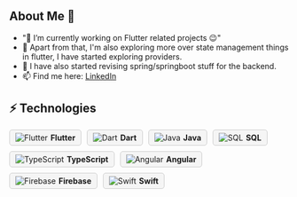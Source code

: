 ## About Me 👋

- "🔭 I’m currently working on Flutter related projects 😉"
- 🌱 Apart from that, I'm also exploring more over state management things in flutter, I have started exploring providers.
- 🌱 I have also started revising spring/springboot stuff for the backend.
- 📫 Find me here: [LinkedIn](https://www.linkedin.com/in/pradip-khandare-8b6289206)

## ⚡ Technologies
<div style="display: flex; align-items: center; gap: 10px; flex-wrap: wrap;">
  <div style="display: flex; align-items: center; padding: 5px 10px; border: 1px solid #ccc; border-radius: 5px; background-color: #f5f5f5; cursor: pointer;">
    <img src="https://img.icons8.com/color/24/000000/flutter.png" alt="Flutter"/>
    <span style="margin-left: 5px; font-size: 14px;"><strong>Flutter</strong></span>
  </div>
  <div style="display: flex; align-items: center; padding: 5px 10px; border: 1px solid #ccc; border-radius: 5px; background-color: #f5f5f5; cursor: pointer;">
    <img src="https://img.icons8.com/color/24/000000/dart.png" alt="Dart"/>
    <span style="margin-left: 5px; font-size: 14px;"><strong>Dart</strong></span>
  </div>
  <div style="display: flex; align-items: center; padding: 5px 10px; border: 1px solid #ccc; border-radius: 5px; background-color: #f5f5f5; cursor: pointer;">
    <img src="https://img.icons8.com/color/24/000000/java-coffee-cup-logo.png" alt="Java"/>
    <span style="margin-left: 5px; font-size: 14px;"><strong>Java</strong></span>
  </div>
  <div style="display: flex; align-items: center; padding: 5px 10px; border: 1px solid #ccc; border-radius: 5px; background-color: #f5f5f5; cursor: pointer;">
    <img src="https://img.icons8.com/color/24/000000/sql.png" alt="SQL"/>
    <span style="margin-left: 5px; font-size: 14px;"><strong>SQL</strong></span>
  </div>
  <div style="display: flex; align-items: center; padding: 5px 10px; border: 1px solid #ccc; border-radius: 5px; background-color: #f5f5f5; cursor: pointer;">
    <img src="https://img.icons8.com/color/24/000000/typescript.png" alt="TypeScript"/>
    <span style="margin-left: 5px; font-size: 14px;"><strong>TypeScript</strong></span>
  </div>
  <div style="display: flex; align-items: center; padding: 5px 10px; border: 1px solid #ccc; border-radius: 5px; background-color: #f5f5f5; cursor: pointer;">
    <img src="https://img.icons8.com/color/24/000000/angularjs.png" alt="Angular"/>
    <span style="margin-left: 5px; font-size: 14px;"><strong>Angular</strong></span>
  </div>
  <div style="display: flex; align-items: center; padding: 5px 10px; border: 1px solid #ccc; border-radius: 5px; background-color: #f5f5f5; cursor: pointer;">
    <img src="https://img.icons8.com/color/24/000000/firebase.png" alt="Firebase"/>
    <span style="margin-left: 5px; font-size: 14px;"><strong>Firebase</strong></span>
  </div>
  <div style="display: flex; align-items: center; padding: 5px 10px; border: 1px solid #ccc; border-radius: 5px; background-color: #f5f5f5; cursor: pointer;">
    <img src="https://img.icons8.com/color/24/000000/swift.png" alt="Swift"/>
    <span style="margin-left: 5px; font-size: 14px;"><strong>Swift</strong></span>
  </div>
</div>
